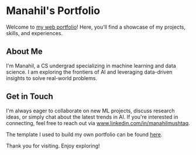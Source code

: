 # Manahil's Portfolio

Welcome to [my web portfolio](https://manahil-04.github.io/)! Here, you'll find a showcase of my projects, skills, and experiences.

## About Me

I'm Manahil, a CS undergrad specializing in machine learning and data science. I am exploring the frontiers of AI and leveraging data-driven insights to solve real-world problems.

## Get in Touch
I'm always eager to collaborate on new ML projects, discuss research ideas, or simply chat about the latest trends in AI. If you're interested in connecting, feel free to reach out via www.linkedin.com/in/manahilmushtaq.

The template I used to build my own portfolio can be found [here](https://themewagon.github.io/clark/).

Thank you for visiting. Enjoy exploring!
